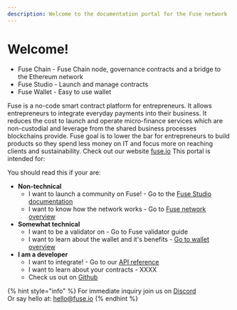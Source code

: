 ```yaml
---
description: Welcome to the documentation portal for the Fuse network
---
```


# Welcome!

* Fuse Chain - Fuse Chain node, governance contracts and a bridge to the Ethereum network
* Fuse Studio - Launch and manage contracts
* Fuse Wallet - Easy to use wallet

Fuse is a no-code smart contract platform for entrepreneurs. It allows entrepreneurs to integrate everyday payments into their business. It reduces the cost to launch and operate micro-finance services which are non-custodial and leverage from the shared business processes blockchains provide. Fuse goal is to lower the bar for entrepreneurs to build products so they spend less money on IT and focus more on reaching clients and sustainability. Check out our website [fuse.io](http://fuse.io/) This portal is intended for:

You should read this if your are:

* **Non-technical** 
  * I want to launch a community on Fuse! - Go to the [Fuse Studio documentation](the-fuse-studio/overview.md) 
  * I want to know how the network works - Go to [Fuse network overview](the-fuse-chain/overview.md)
* **Somewhat technical** 
  * I want to be a validator on  - Go to Fuse validator guide
  * I want to learn about the wallet and it's benefits - [Go to wallet overview](the-mobile-wallet/overview.md)
* **I am a developer**
  * I want to integrate! - Go to our [API reference](the-fuse-studio/api.md)
  * I want to learn about your contracts - XXXX
  * Check us out on [Github ](https://github.com/fuseio)

{% hint style="info" %}
For immediate inquiry join us on [Discord](https://discord.gg/dk4qWA)  
Or say hello at: hello@fuse.io
{% endhint %}



